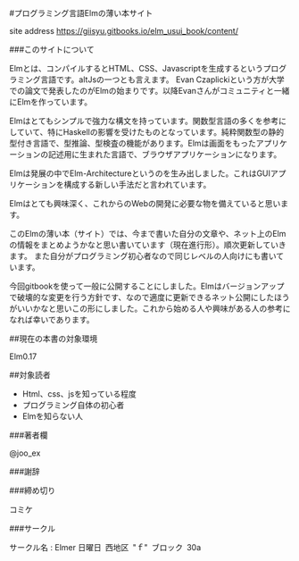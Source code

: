 #プログラミング言語Elmの薄い本サイト

site address
https://giisyu.gitbooks.io/elm_usui_book/content/

###このサイトについて


Elmとは、コンパイルするとHTML、CSS、Javascriptを生成するというプログラミング言語です。altJsの一つとも言えます。
Evan Czaplickiという方が大学での論文で発表したのがElmの始まりです。以降Evanさんがコミュニティと一緒にElmを作っています。

Elmはとてもシンプルで強力な構文を持っています。関数型言語の多くを参考にしていて、特にHaskellの影響を受けたものとなっています。純粋関数型の静的型付き言語で、型推論、型検査の機能があります。Elmは画面をもったアプリケーションの記述用に生まれた言語で、ブラウザアプリケーションになります。

Elmは発展の中でElm-Architectureというのを生み出しました。これはGUIアプリケーションを構成する新しい手法だと言われています。

Elmはとても興味深く、これからのWebの開発に必要な物を備えていると思います。

このElmの薄い本（サイト）では、今まで書いた自分の文章や、ネット上のElmの情報をまとめようかなと思い書いています（現在進行形）。順次更新していきます。
また自分がプログラミング初心者なので同じレベルの人向けにも書いています。

今回gitbookを使って一般に公開することにしました。Elmはバージョンアップで破壊的な変更を行う方針です、なので適度に更新できるネット公開にしたほうがいいかなと思いこの形にしました。これから始める人や興味がある人の参考になれば幸いであります。

##現在の本書の対象環境

Elm0.17

##対象読者

* Html、css、jsを知っている程度
* プログラミング自体の初心者
* Elmを知らない人

###著者欄

@joo_ex

###謝辞

###締め切り

コミケ

###サークル

サークル名 : Elmer
日曜日 西地区 "ｆ" ブロック 30a
